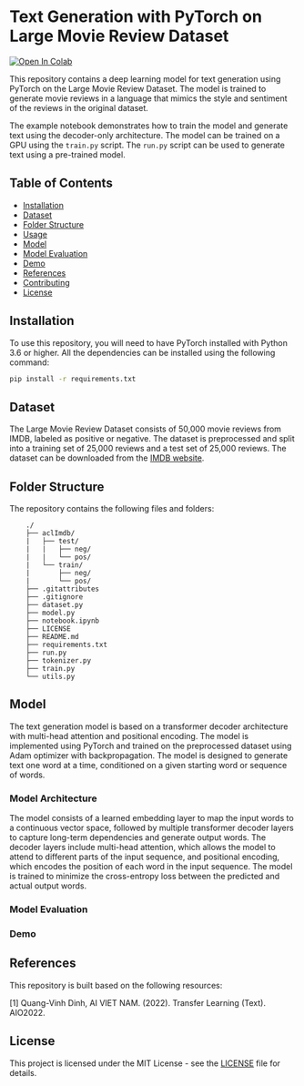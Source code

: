 # Text Generation with PyTorch on Large Movie Review Dataset

[![Open In Colab](https://colab.research.google.com/assets/colab-badge.svg)](https://colab.research.google.com/drive/1IoM2-M1Hjv1N4OVTzZHvIh_WfMe1HRjZ?usp=sharing)

This repository contains a deep learning model for text generation using PyTorch on the Large Movie Review Dataset. The model is trained to generate movie reviews in a language that mimics the style and sentiment of the reviews in the original dataset.

The example notebook demonstrates how to train the model and generate text using the decoder-only architecture. The model can be trained on a GPU using the `train.py` script. The `run.py` script can be used to generate text using a pre-trained model.

## Table of Contents

-   [Installation](#installation)
-   [Dataset](#dataset)
-   [Folder Structure](#folder-structure)
-   [Usage](#usage)
-   [Model](#model)
-   [Model Evaluation](#model-evaluation)
-   [Demo](#demo)
-   [References](#references)
-   [Contributing](#contributing)
-   [License](#license)

## Installation

To use this repository, you will need to have PyTorch installed
with Python 3.6 or higher. All the dependencies can be installed using the following command:

```bash
pip install -r requirements.txt
```

## Dataset

The Large Movie Review Dataset consists of 50,000 movie reviews from IMDB, labeled as positive or negative. The dataset is preprocessed and split into a training set of 25,000 reviews and a test set of 25,000 reviews. The dataset can be downloaded from the [IMDB website](http://ai.stanford.edu/~amaas/data/sentiment/).

## Folder Structure

The repository contains the following files and folders:

```text
    ./
    ├── aclImdb/
    |   ├── test/
    |   |   ├── neg/
    |   |   └── pos/
    |   └── train/
    |       ├── neg/
    |       └── pos/
    ├── .gitattributes
    ├── .gitignore
    ├── dataset.py
    ├── model.py
    ├── notebook.ipynb
    ├── LICENSE
    ├── README.md
    ├── requirements.txt
    ├── run.py
    ├── tokenizer.py
    ├── train.py
    └── utils.py
```

## Model

The text generation model is based on a transformer decoder architecture with multi-head attention and positional encoding. The model is implemented using PyTorch and trained on the preprocessed dataset using Adam optimizer with backpropagation. The model is designed to generate text one word at a time, conditioned on a given starting word or sequence of words.

### Model Architecture

The model consists of a learned embedding layer to map the input words to a continuous vector space, followed by multiple transformer decoder layers to capture long-term dependencies and generate output words. The decoder layers include multi-head attention, which allows the model to attend to different parts of the input sequence, and positional encoding, which encodes the position of each word in the input sequence. The model is trained to minimize the cross-entropy loss between the predicted and actual output words.

### Model Evaluation

### Demo

## References

This repository is built based on the following resources:

[1] Quang-Vinh Dinh, AI VIET NAM. (2022). Transfer Learning (Text). AIO2022.

## License

This project is licensed under the MIT License - see the [LICENSE](LICENSE) file for details.
